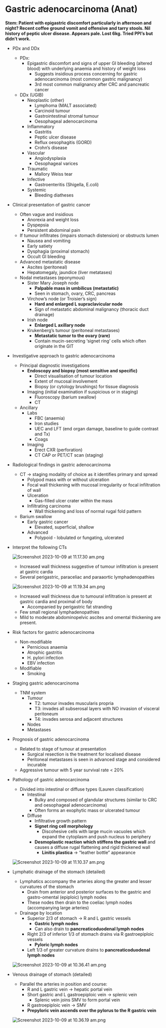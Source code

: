 # Gastric adenocarcinoma (Anat)

**Stem: Patient with epigastric discomfort particularly in afternoon and night? Recent coffee ground vomit and offensive and tarry stools. Nil history of peptic ulcer disease. Appears pale. Lost 6kg. Tried PPI’s but didn’t work.**

- PDx and DDx
    - PDx:
        - Epigastric discomfort and signs of upper GI bleeding (altered blood) with underlying anaemia and history of weight loss
            - Suggests insidious process concerning for gastric adenocarcinoma (most common gastric malignancy)
            - 3rd most common malignancy after CRC and pancreatic cancer
    - DDx (UGIB)
        - Neoplastic (other)
            - Lymphoma (MALT associated)
            - Carcinoid tumour
            - Gastrointestinal stromal tumour
            - Oesophageal adenocarcinoma
        - Inflammatory
            - Gastritis
            - Peptic ulcer disease
            - Reflux oesophagitis (GORD)
            - Crohn’s disease
        - Vascular
            - Angiodysplasia
            - Oesophageal varices
        - Traumatic
            - Mallory Weiss tear
        - Infective
            - Gastroenteritis (Shigella, E.coli)
        - Systemic
            - Bleeding diatheses
- Clinical presentation of gastric cancer
    - Often vague and insidious
        - Anorexia and weight loss
        - Dyspepsia
        - Persistent abdominal pain
    - If tumour infiltrates (impairs stomach distension) or obstructs lumen
        - Nausea and vomiting
        - Early satiety
        - Dysphagia (proximal stomach)
        - Occult GI bleeding
    - Advanced metastatic disease
        - Ascites (peritoneal)
        - Hepatomegaly, jaundice (liver metatases)
    - Nodal metastases (eponymous)
        - Sister Mary Joseph node
            - **Palpable mass in umbilicus (metastatic)**
            - Seen in stomach, ovary, CRC, pancreas
        - Virchow’s node (or Troisier’s sign)
            - **Hard and enlarged L supraclavicular node**
            - Sign of metastatic abdominal malignancy (thoracic duct drainage)
        - Irish node
            - **Enlarged L axillary node**
        - Krukenberg’s tumour (peritoneal metastases)
            - **Metastatic tumor to the ovary (rare)**
            - Contain mucin-secreting ‘signet ring’ cells which often originate in the GIT
- Investigative approach to gastric adenocarcinoma
    - Principal diagnostic investigations
        - **Endoscopy and biopsy (most sensitive and specific)**
            - Direct visualisation of tumour location
            - Extent of mucosal involvement
            - Biopsy (or cytology brushings) for tissue diagnosis
        - Imaging (initial examination if suspicious or in staging)
            - Fluoroscopy (barium swallow)
            - CT
    - Ancillary
        - Labs
            - FBC (anaemia)
            - Iron studies
            - UEC and LFT (end organ damage, baseline to guide contrast and Tx)
            - Coags
        - Imaging
            - Erect CXR (perforation)
            - CT CAP or PET/CT scan (staging)
- Radiological findings in gastric adenocarcinoma
    - CT → staging modality of choice as it identifies primary and spread
        - Polypod mass with or without ulceration
        - Focal wall thickening with mucosal irregularity or focal infiltration of wall
        - Ulceration
            - Gas-filled ulcer crater within the mass
        - Infiltrating carcinoma
            - Wall thickening and loss of normal rugal fold pattern
    - Barium swallow
        - Early gastric cancer
            - Elevated, superficial, shallow
        - Advanced
            - Polypoid - lobulated or fungating, ulcerated
- Interpret the following CTs
    
    ![Screenshot 2023-10-09 at 11.17.30 am.png](Gastric%20adenocarcinoma%20(Anat)%201300acf2446a8134a8bbe9d9d562efcf/Screenshot_2023-10-09_at_11.17.30_am.png)
    
    - Increased wall thickness suggestive of tumour infiltration is present at gastric cardia
    - Several perigastric, paraceliac and paraaortic lymphadenopathies
    
    ![Screenshot 2023-10-09 at 11.19.34 am.png](Gastric%20adenocarcinoma%20(Anat)%201300acf2446a8134a8bbe9d9d562efcf/Screenshot_2023-10-09_at_11.19.34_am.png)
    
    - Increased wall thickness due to tumoural infiltration is present at gastric cardia and proximal of body
        - Accompanied by perigastric fat stranding
    - Few small regional lymphadenopathies
    - Mild to moderate abdominopelvic ascites and omental thickening are present.
- Risk factors for gastric adenocarcinoma
    - Non-modifiable
        - Pernicious anaemia
        - Atrophic gastritis
        - H. pylori infection
        - EBV infection
    - Modifiable
        - Smoking
- Staging gastric adenocarcinoma
    - TNM system
        - Tumour
            - T2: tumour invades muscularis propria
            - T3: invades all subserosal layers with NO invasion of visceral peritoneum
            - T4: invades serosa and adjacent structures
        - Nodes
        - Metastases
- Prognosis of gastric adenocarcinoma
    - Related to stage of tumour at presentation
        - Surgical resection is the treatment for localised disease
        - Peritoneal metastases is seen in advanced stage and considered incurable
    - Aggressive tumour with 5 year survival rate < 20%
- Pathology of gastric adenocarcinoma
    - Divided into intestinal or diffuse types (Lauren classification)
        - Intestinal
            - Bulky and composed of glandular structures (similar to CRC and oesophageal adenocarcinoma)
            - Often forms an exophytic mass or ulcerated tumour
        - Diffuse
            - Infiltrative growth pattern
            - **Signet ring cell morphology**
                - Discohesive cells with large mucin vacuoles which expand the cytoplasm and push nucleus to periphery
            - **Desmoplastic reaction which stiffens the gastric wall** and causes a diffuse rugal flattening and rigid thickened wall
                - **Linitis plastica** → “leather bottle” appearance
    
    ![Screenshot 2023-10-09 at 11.10.37 am.png](Gastric%20adenocarcinoma%20(Anat)%201300acf2446a8134a8bbe9d9d562efcf/Screenshot_2023-10-09_at_11.10.37_am.png)
    
- Lymphatic drainage of the stomach (detailed)
    - Lymphatics accompany the arteries along the greater and lesser curvatures of the stomach
        - Drain from anterior and posterior surfaces to the gastric and gastro-omental (epiploic) lymph nodes
        - These nodes then drain to the coeliac lymph nodes (accompanying large arteries)
    - Drainage by location
        - Superior 2/3 of stomach → R and L gastric vessels
            - **Gastric lymph nodes**
            - Can also drain to **pancreaticoduodenal lymph nodes**
        - Right 2/3 of inferior 1/3 of stomach drains via R gastroepiploic vessels
            - **Pyloric lymph nodes**
        - Left 1/3 of greater curvature drains to **pancreaticoduodenal lymph nodes**
    
    ![Screenshot 2023-10-09 at 10.36.41 am.png](Gastric%20adenocarcinoma%20(Anat)%201300acf2446a8134a8bbe9d9d562efcf/Screenshot_2023-10-09_at_10.36.41_am.png)
    
- Venous drainage of stomach (detailed)
    - Parallel the arteries in position and course:
        - R and L gastric vein → hepatic portal vein
        - Short gastric and L gastroepiploic vein → splenic vein
            - Splenic vein joins SMV to form portal vein
        - R gastroepiploic vein → SMV
        - **Prepyloric vein ascends over the pylorus to the R gastric vein**
        
    
    ![Screenshot 2023-10-09 at 10.36.19 am.png](Gastric%20adenocarcinoma%20(Anat)%201300acf2446a8134a8bbe9d9d562efcf/Screenshot_2023-10-09_at_10.36.19_am.png)
